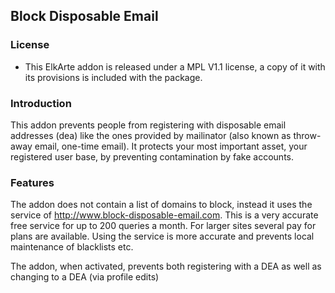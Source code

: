 ## Block Disposable Email

### License
 - This ElkArte addon is released under a MPL V1.1 license, a copy of it with its provisions is included with the package.

### Introduction
This addon prevents people from registering with disposable email addresses (dea) like the ones provided by mailinator (also known as throw-away email, one-time email). It protects your most important asset, your registered user base, by preventing contamination by fake accounts.

### Features
The addon does not contain a list of domains to block, instead it uses the service of http://www.block-disposable-email.com. This is a very accurate free service for up to 200 queries a month. For larger sites several pay for plans are available.  Using the service is more accurate and prevents local maintenance of blacklists etc.

The addon, when activated, prevents both registering with a DEA as well as changing to a DEA (via profile edits)